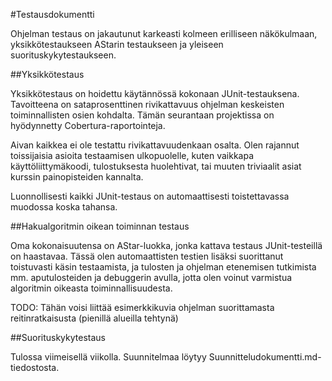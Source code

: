 #Testausdokumentti

Ohjelman testaus on jakautunut karkeasti kolmeen erilliseen näkökulmaan, yksikkötestaukseen AStarin testaukseen ja yleiseen suorituskykytestaukseen.

##Yksikkötestaus

Yksikkötestaus on hoidettu käytännössä kokonaan JUnit-testauksena. Tavoitteena on sataprosenttinen rivikattavuus ohjelman keskeisten toiminnallisten osien kohdalta. Tämän seurantaan projektissa on hyödynnetty Cobertura-raportointeja.

Aivan kaikkea ei ole testattu rivikattavuudenkaan osalta. Olen rajannut toissijaisia asioita testaamisen ulkopuolelle, kuten vaikkapa käyttöliittymäkoodi, tulostuksesta huolehtivat, tai muuten triviaalit asiat kurssin painopisteiden kannalta.

Luonnollisesti kaikki JUnit-testaus on automaattisesti toistettavassa muodossa koska tahansa.

##Hakualgoritmin oikean toiminnan testaus

Oma kokonaisuutensa on AStar-luokka, jonka kattava testaus JUnit-testeillä on haastavaa. Tässä olen automaattisten testien lisäksi suorittanut toistuvasti käsin testaamista, ja tulosten ja ohjelman etenemisen tutkimista mm. aputulosteiden ja debuggerin avulla, jotta olen voinut varmistua algoritmin oikeasta toiminnallisuudesta.

TODO: Tähän voisi liittää esimerkkikuvia ohjelman suorittamasta reitinratkaisusta (pienillä alueilla tehtynä)

##Suorituskykytestaus

Tulossa viimeisellä viikolla. Suunnitelmaa löytyy Suunnitteludokumentti.md-tiedostosta.
